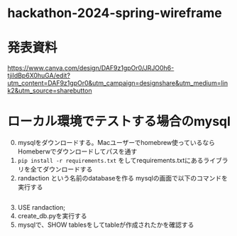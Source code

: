 # hackathon-2024-spring-wireframe

# 発表資料
https://www.canva.com/design/DAF9z1gpOr0/JRJO0h6-tjildBp6X0huGA/edit?utm_content=DAF9z1gpOr0&utm_campaign=designshare&utm_medium=link2&utm_source=sharebutton


# ローカル環境でテストする場合のmysql
0. mysqlをダウンロードする。Macユーザーでhomebrew使っているならHomeberwでダウンロードしてパスを通す
1. `pip install -r requirements.txt` をしてrequirements.txtにあるライブラリを全てダウンロードする
2. randaction という名前のdatabaseを作る
mysqlの画面で以下のコマンドを実行する
    ```mysql> CREATE DATABASE randaction;
    ```
3. USE randaction;
4. create_db.pyを実行する
5. mysqlで、SHOW tablesをしてtableが作成されたかを確認する
